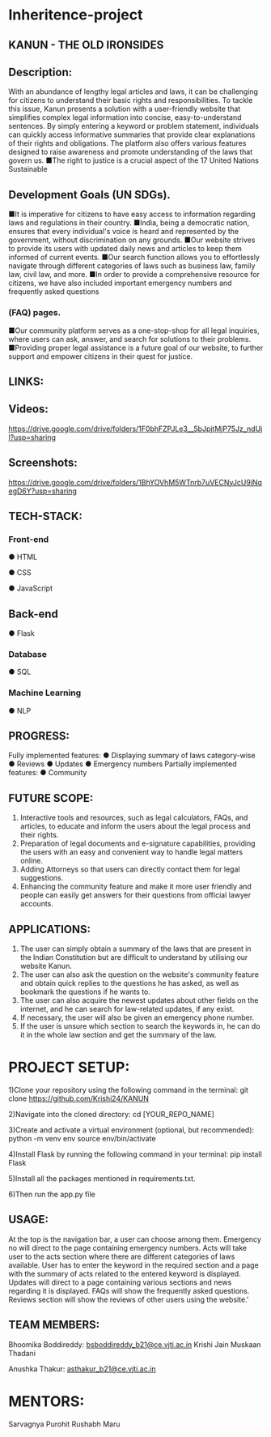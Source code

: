 # Inheritence-project
## KANUN - THE OLD IRONSIDES

## Description:
With an abundance of lengthy legal articles and laws, it can be challenging
for citizens to understand their basic rights and responsibilities. To tackle
this issue, Kanun presents a solution with a user-friendly website that
simplifies complex legal information into concise, easy-to-understand
sentences. By simply entering a keyword or problem statement, individuals
can quickly access informative summaries that provide clear explanations
of their rights and obligations. The platform also offers various features
designed to raise awareness and promote understanding of the laws that
govern us.
■The right to justice is a crucial aspect of the 17 United Nations Sustainable

## Development Goals (UN SDGs).
■It is imperative for citizens to have easy access to information regarding
laws and regulations in their country.
■India, being a democratic nation, ensures that every individual's voice is
heard and represented by the government, without discrimination on any
grounds.
■Our website strives to provide its users with updated daily news and
articles to keep them informed of current events.
■Our search function allows you to effortlessly navigate through different
categories of laws such as business law, family law, civil law, and more.
■In order to provide a comprehensive resource for citizens, we have also
included important emergency numbers and frequently asked questions

### (FAQ) pages.
■Our community platform serves as a one-stop-shop for all legal inquiries,
where users can ask, answer, and search for solutions to their problems.
■Providing proper legal assistance is a future goal of our website, to further
support and empower citizens in their quest for justice.
## LINKS:
## Videos:
https://drive.google.com/drive/folders/1F0bhFZPJLe3__5bJpjtMjP75Jz_ndUjl?usp=sharing
## Screenshots:
https://drive.google.com/drive/folders/1BhYOVhM5WTnrb7uVECNyJcU9iNqegD6Y?usp=sharing
## TECH-STACK:
### Front-end

● HTML

● CSS

● JavaScript

## Back-end

● Flask

### Database

● SQL

### Machine Learning

● NLP

## PROGRESS:
Fully implemented features:
● Displaying summary of laws category-wise
● Reviews
● Updates
● Emergency numbers
Partially implemented features:
● Community

## FUTURE SCOPE:
1. Interactive tools and resources, such as legal calculators, FAQs, and
articles, to educate and inform the users about the legal process and
their rights.
2. Preparation of legal documents and e-signature capabilities,
providing the users with an easy and convenient way to handle legal
matters online.
3. Adding Attorneys so that users can directly contact them for legal
suggestions.
4. Enhancing the community feature and make it more user friendly and
people can easily get answers for their questions from official lawyer
accounts.

## APPLICATIONS:
1. The user can simply obtain a summary of the laws that are present in
the Indian Constitution but are difficult to understand by utilising our
website Kanun.
2. The user can also ask the question on the website's community
feature and obtain quick replies to the questions he has asked, as well
as bookmark the questions if he wants to.
3. The user can also acquire the newest updates about other fields on the
internet, and he can search for law-related updates, if any exist.
4. If necessary, the user will also be given an emergency phone number.
5. If the user is unsure which section to search the keywords in, he can
do it in the whole law section and get the summary of the law.
# PROJECT SETUP:
1)Clone your repository using the following command in the terminal:
git clone https://github.com/Krishi24/KANUN

2)Navigate into the cloned directory:
cd [YOUR_REPO_NAME]

3)Create and activate a virtual environment (optional, but recommended):
python -m venv env
source env/bin/activate

4)Install Flask by running the following command in your terminal:
pip install Flask

5)Install all the packages mentioned in requirements.txt.

6)Then run the app.py file

## USAGE:
At the top is the navigation bar, a user can choose among them. Emergency no
will direct to the page containing emergency numbers. Acts will take user to the
acts section where there are different categories of laws available. User has to
enter the keyword in the required section and a page with the summary of acts
related to the entered keyword is displayed. Updates will direct to a page
containing various sections and news regarding it is displayed. FAQs will show
the frequently asked questions. Reviews section will show the reviews of other
users using the website.'

## TEAM MEMBERS:

Bhoomika Boddireddy: bsboddireddy_b21@ce.vjti.ac.in
Krishi Jain
Muskaan Thadani

Anushka Thakur: asthakur_b21@ce.vjti.ac.in
# MENTORS:
Sarvagnya Purohit
Rushabh Maru
